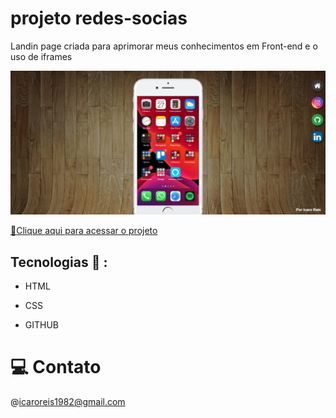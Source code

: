 # projeto redes-socias

Landin page criada para aprimorar meus conhecimentos em Front-end e o uso de iframes

![preview](./.github/preview-social.png)
 
 [🔗Clique aqui para acessar o projeto](https://icaropaixao.github.io/projeto-redes-sociais/)

 ## Tecnologias 🤖 :

 - HTML

 - CSS

 - GITHUB

 # 💻 Contato 

 @icaroreis1982@gmail.com
